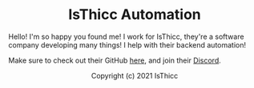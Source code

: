 <h1 align="center">IsThicc Automation</h1>

Hello! I'm so happy you found me! I work for IsThicc, they're a software company developing many things! I help with their backend automation!

Make sure to check out their GitHub [here](https://github.com/Isthicc), and join their [Discord](https://discord.isthicc.xyz).

<p align="center">Copyright (c) 2021 IsThicc</p>
